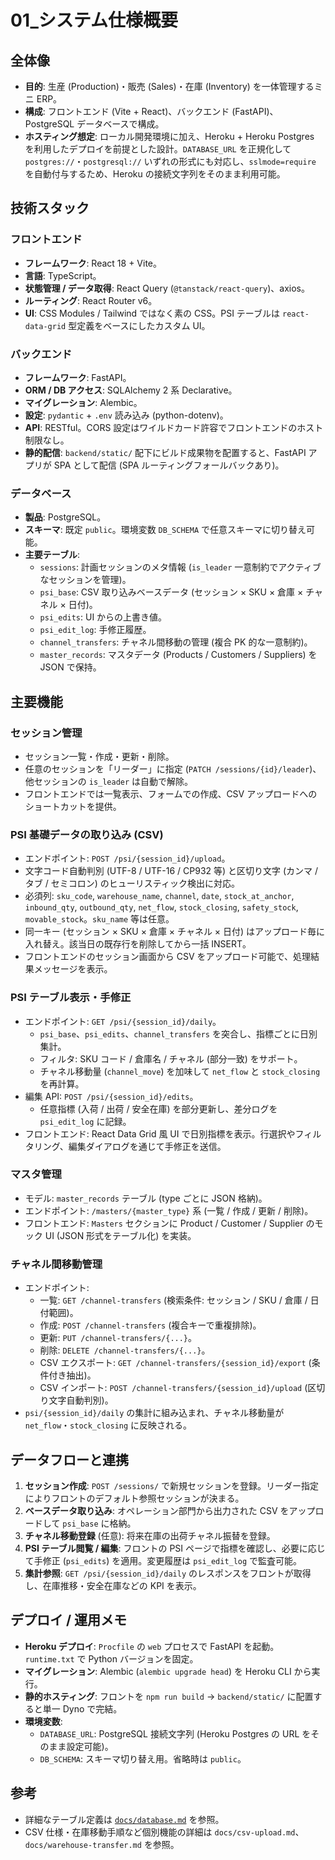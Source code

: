 # 01_システム仕様概要

## 全体像
- **目的**: 生産 (Production)・販売 (Sales)・在庫 (Inventory) を一体管理するミニ ERP。
- **構成**: フロントエンド (Vite + React)、バックエンド (FastAPI)、PostgreSQL データベースで構成。
- **ホスティング想定**: ローカル開発環境に加え、Heroku + Heroku Postgres を利用したデプロイを前提とした設計。`DATABASE_URL` を正規化して `postgres://`・`postgresql://` いずれの形式にも対応し、`sslmode=require` を自動付与するため、Heroku の接続文字列をそのまま利用可能。

## 技術スタック
### フロントエンド
- **フレームワーク**: React 18 + Vite。
- **言語**: TypeScript。
- **状態管理 / データ取得**: React Query (`@tanstack/react-query`)、axios。
- **ルーティング**: React Router v6。
- **UI**: CSS Modules / Tailwind ではなく素の CSS。PSI テーブルは `react-data-grid` 型定義をベースにしたカスタム UI。

### バックエンド
- **フレームワーク**: FastAPI。
- **ORM / DB アクセス**: SQLAlchemy 2 系 Declarative。
- **マイグレーション**: Alembic。
- **設定**: `pydantic` + `.env` 読み込み (python-dotenv)。
- **API**: RESTful。CORS 設定はワイルドカード許容でフロントエンドのホスト制限なし。
- **静的配信**: `backend/static/` 配下にビルド成果物を配置すると、FastAPI アプリが SPA として配信 (SPA ルーティングフォールバックあり)。

### データベース
- **製品**: PostgreSQL。
- **スキーマ**: 既定 `public`。環境変数 `DB_SCHEMA` で任意スキーマに切り替え可能。
- **主要テーブル**:
  - `sessions`: 計画セッションのメタ情報 (`is_leader` 一意制約でアクティブなセッションを管理)。
  - `psi_base`: CSV 取り込みベースデータ (セッション × SKU × 倉庫 × チャネル × 日付)。
  - `psi_edits`: UI からの上書き値。
  - `psi_edit_log`: 手修正履歴。
  - `channel_transfers`: チャネル間移動の管理 (複合 PK 的な一意制約)。
  - `master_records`: マスタデータ (Products / Customers / Suppliers) を JSON で保持。

## 主要機能
### セッション管理
- セッション一覧・作成・更新・削除。
- 任意のセッションを「リーダー」に指定 (`PATCH /sessions/{id}/leader`)、他セッションの `is_leader` は自動で解除。
- フロントエンドでは一覧表示、フォームでの作成、CSV アップロードへのショートカットを提供。

### PSI 基礎データの取り込み (CSV)
- エンドポイント: `POST /psi/{session_id}/upload`。
- 文字コード自動判別 (UTF-8 / UTF-16 / CP932 等) と区切り文字 (カンマ / タブ / セミコロン) のヒューリスティック検出に対応。
- 必須列: `sku_code`, `warehouse_name`, `channel`, `date`, `stock_at_anchor`, `inbound_qty`, `outbound_qty`, `net_flow`, `stock_closing`, `safety_stock`, `movable_stock`。`sku_name` 等は任意。
- 同一キー (セッション × SKU × 倉庫 × チャネル × 日付) はアップロード毎に入れ替え。該当日の既存行を削除してから一括 INSERT。
- フロントエンドのセッション画面から CSV をアップロード可能で、処理結果メッセージを表示。

### PSI テーブル表示・手修正
- エンドポイント: `GET /psi/{session_id}/daily`。
  - `psi_base`、`psi_edits`、`channel_transfers` を突合し、指標ごとに日別集計。
  - フィルタ: SKU コード / 倉庫名 / チャネル (部分一致) をサポート。
  - チャネル移動量 (`channel_move`) を加味して `net_flow` と `stock_closing` を再計算。
- 編集 API: `POST /psi/{session_id}/edits`。
  - 任意指標 (入荷 / 出荷 / 安全在庫) を部分更新し、差分ログを `psi_edit_log` に記録。
- フロントエンド: React Data Grid 風 UI で日別指標を表示。行選択やフィルタリング、編集ダイアログを通じて手修正を送信。

### マスタ管理
- モデル: `master_records` テーブル (type ごとに JSON 格納)。
- エンドポイント: `/masters/{master_type}` 系 (一覧 / 作成 / 更新 / 削除)。
- フロントエンド: `Masters` セクションに Product / Customer / Supplier のモック UI (JSON 形式をテーブル化) を実装。

### チャネル間移動管理
- エンドポイント:
  - 一覧: `GET /channel-transfers` (検索条件: セッション / SKU / 倉庫 / 日付範囲)。
  - 作成: `POST /channel-transfers` (複合キーで重複排除)。
  - 更新: `PUT /channel-transfers/{...}`。
  - 削除: `DELETE /channel-transfers/{...}`。
  - CSV エクスポート: `GET /channel-transfers/{session_id}/export` (条件付き抽出)。
  - CSV インポート: `POST /channel-transfers/{session_id}/upload` (区切り文字自動判別)。
- `psi/{session_id}/daily` の集計に組み込まれ、チャネル移動量が `net_flow`・`stock_closing` に反映される。

## データフローと連携
1. **セッション作成**: `POST /sessions/` で新規セッションを登録。リーダー指定によりフロントのデフォルト参照セッションが決まる。
2. **ベースデータ取り込み**: オペレーション部門から出力された CSV をアップロードして `psi_base` に格納。
3. **チャネル移動登録** (任意): 将来在庫の出荷チャネル振替を登録。
4. **PSI テーブル閲覧 / 編集**: フロントの PSI ページで指標を確認し、必要に応じて手修正 (`psi_edits`) を適用。変更履歴は `psi_edit_log` で監査可能。
5. **集計参照**: `GET /psi/{session_id}/daily` のレスポンスをフロントが取得し、在庫推移・安全在庫などの KPI を表示。

## デプロイ / 運用メモ
- **Heroku デプロイ**: `Procfile` の `web` プロセスで FastAPI を起動。`runtime.txt` で Python バージョンを固定。
- **マイグレーション**: Alembic (`alembic upgrade head`) を Heroku CLI から実行。
- **静的ホスティング**: フロントを `npm run build` → `backend/static/` に配置すると単一 Dyno で完結。
- **環境変数**:
  - `DATABASE_URL`: PostgreSQL 接続文字列 (Heroku Postgres の URL をそのまま設定可能)。
  - `DB_SCHEMA`: スキーマ切り替え用。省略時は `public`。

## 参考
- 詳細なテーブル定義は [`docs/database.md`](./database.md) を参照。
- CSV 仕様・在庫移動手順など個別機能の詳細は `docs/csv-upload.md`、`docs/warehouse-transfer.md` を参照。
